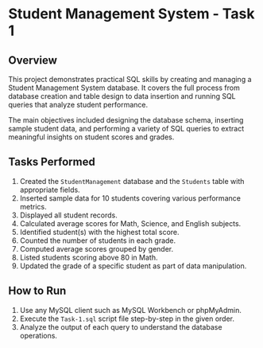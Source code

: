 # Student Management System - Task 1

## Overview  
This project demonstrates practical SQL skills by creating and managing a Student Management System database. It covers the full process from database creation and table design to data insertion and running SQL queries that analyze student performance.

The main objectives included designing the database schema, inserting sample student data, and performing a variety of SQL queries to extract meaningful insights on student scores and grades.

## Tasks Performed

1. Created the `StudentManagement` database and the `Students` table with appropriate fields.
2. Inserted sample data for 10 students covering various performance metrics.
3. Displayed all student records.
4. Calculated average scores for Math, Science, and English subjects.
5. Identified student(s) with the highest total score.
6. Counted the number of students in each grade.
7. Computed average scores grouped by gender.
8. Listed students scoring above 80 in Math.
9. Updated the grade of a specific student as part of data manipulation.

## How to Run

1. Use any MySQL client such as MySQL Workbench or phpMyAdmin.
2. Execute the `Task-1.sql` script file step-by-step in the given order.
3. Analyze the output of each query to understand the database operations.
